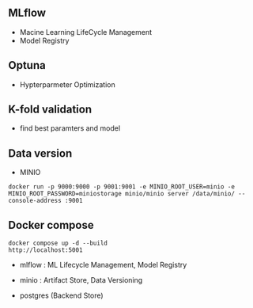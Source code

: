 ## MLflow

- Macine Learning LifeCycle Management
- Model Registry

## Optuna

- Hypterparmeter Optimization

## K-fold validation

- find best paramters and model

## Data version

- MINIO

```
docker run -p 9000:9000 -p 9001:9001 -e MINIO_ROOT_USER=minio -e MINIO_ROOT_PASSWORD=miniostorage minio/minio server /data/minio/ --console-address :9001
```

## Docker compose

```
docker compose up -d --build
http://localhost:5001
```

- mlflow : ML Lifecycle Management, Model Registry

- minio : Artifact Store, Data Versioning

- postgres (Backend Store)
